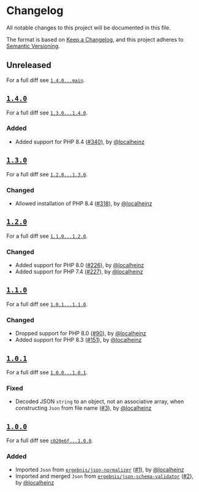 # Changelog

All notable changes to this project will be documented in this file.

The format is based on [Keep a Changelog](https://keepachangelog.com/en/1.0.0/), and this project adheres to [Semantic Versioning](https://semver.org/spec/v2.0.0.html).

## Unreleased

For a full diff see [`1.4.0...main`][1.4.0...main].

## [`1.4.0`][1.4.0]

For a full diff see [`1.3.0...1.4.0`][1.3.0...1.4.0].

### Added

- Added support for PHP 8.4 ([#340]), by [@localheinz]

## [`1.3.0`][1.3.0]

For a full diff see [`1.2.0...1.3.0`][1.2.0...1.3.0].

### Changed

- Allowed installation of PHP 8.4 ([#318]), by [@localheinz]

## [`1.2.0`][1.2.0]

For a full diff see [`1.1.0...1.2.0`][1.1.0...1.2.0].

### Changed

- Added support for PHP 8.0 ([#226]), by [@localheinz]
- Added support for PHP 7.4 ([#227]), by [@localheinz]

## [`1.1.0`][1.1.0]

For a full diff see [`1.0.1...1.1.0`][1.0.1...1.1.0].

### Changed

- Dropped support for PHP 8.0 ([#90]), by [@localheinz]
- Added support for PHP 8.3 ([#151]), by [@localheinz]

## [`1.0.1`][1.0.1]

For a full diff see [`1.0.0...1.0.1`][1.0.0...1.0.1].

### Fixed

- Decoded JSON `string` to an object, not an associative array, when constructing `Json` from file name ([#3]), by [@localheinz]

## [`1.0.0`][1.0.0]

For a full diff see [`c020e6f...1.0.0`][c020e6f...1.0.0].

### Added

- Imported `Json` from [`ergebnis/json-normalizer`](https://github.com/ergebnis/json-normalizer/tree/3.0.0) ([#1]), by [@localheinz]
- Imported and merged `Json` from [`ergebnis/json-schema-validator`](https://github.com/ergebnis/json-schema-validator/tree/3.2.0) ([#2]), by [@localheinz]

[1.0.0]: https://github.com/ergebnis/json/releases/tag/1.0.0
[1.0.1]: https://github.com/ergebnis/json/releases/tag/1.0.1
[1.1.0]: https://github.com/ergebnis/json/releases/tag/1.1.0
[1.2.0]: https://github.com/ergebnis/json/releases/tag/1.2.0
[1.3.0]: https://github.com/ergebnis/json/releases/tag/1.3.0
[1.4.0]: https://github.com/ergebnis/json/releases/tag/1.4.0

[c020e6f...1.0.0]: https://github.com/ergebnis/json/compare/c020e6f...1.0.0
[1.0.0...1.0.1]: https://github.com/ergebnis/json/compare/1.0.0...1.0.1
[1.0.1...1.1.0]: https://github.com/ergebnis/json/compare/1.0.1...1.1.0
[1.1.0...1.2.0]: https://github.com/ergebnis/json/compare/1.1.0...1.2.0
[1.2.0...1.3.0]: https://github.com/ergebnis/json/compare/1.2.0...1.3.0
[1.3.0...1.4.0]: https://github.com/ergebnis/json/compare/1.3.0...1.4.0
[1.4.0...main]: https://github.com/ergebnis/json/compare/1.4.0...main

[#1]: https://github.com/ergebnis/json/pull/1
[#2]: https://github.com/ergebnis/json/pull/2
[#3]: https://github.com/ergebnis/json/pull/3
[#90]: https://github.com/ergebnis/json/pull/90
[#151]: https://github.com/ergebnis/json/pull/151
[#226]: https://github.com/ergebnis/json/pull/226
[#227]: https://github.com/ergebnis/json/pull/227
[#318]: https://github.com/ergebnis/json/pull/318
[#340]: https://github.com/ergebnis/json/pull/340

[@localheinz]: https://github.com/localheinz
